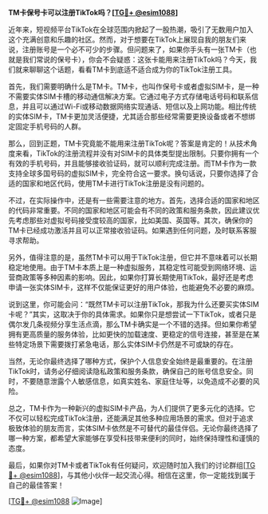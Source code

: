 **TM卡保号卡可以注册TikTok吗？[[TG💪+ @esim1088](https://t.me/s/esim1088)]**

近年来，短视频平台TikTok在全球范围内掀起了一股热潮，吸引了无数用户加入这个充满创意和乐趣的社区。然而，对于想要在TikTok上展现自我的朋友们来说，注册账号是一个必不可少的步骤。但问题来了，如果你手头有一张TM卡（也就是我们常说的保号卡），你会不会疑惑：这张卡能用来注册TikTok吗？今天，我们就来聊聊这个话题，看看TM卡到底适不适合成为你的TikTok注册工具。

首先，我们需要明确什么是TM卡。TM卡，也叫作保号卡或者虚拟SIM卡，是一种不需要实体SIM卡槽的移动通信解决方案。它通过电子方式存储电话号码和联系信息，并且可以通过Wi-Fi或移动数据网络实现通话、短信以及上网功能。相比传统的实体SIM卡，TM卡更加灵活便捷，尤其适合那些经常需要更换设备或者不想绑定固定手机号码的人群。

那么，回到正题，TM卡究竟能不能用来注册TikTok呢？答案是肯定的！从技术角度来看，TikTok的注册流程并没有对SIM卡的具体类型提出限制。只要你拥有一个有效的手机号码，并且能够接收验证码，就可以顺利完成注册。而TM卡作为一款支持全球多国号码的虚拟SIM卡，完全符合这一要求。换句话说，只要你选择了合适的国家和地区代码，使用TM卡进行TikTok注册是没有问题的。

不过，在实际操作中，还是有一些需要注意的地方。首先，选择合适的国家和地区的代码非常重要。不同的国家和地区可能会有不同的政策和服务条款，因此建议优先考虑那些对虚拟号码接受度较高的国家，比如美国、英国等。其次，确保你的TM卡已经成功激活并且可以正常接收验证码。如果遇到任何问题，及时联系客服寻求帮助。

另外，值得注意的是，虽然TM卡可以用于TikTok注册，但它并不意味着可以长期稳定地使用。由于TM卡本质上是一种虚拟服务，其稳定性可能受到网络环境、运营商政策等多种因素的影响。因此，如果你打算长期使用TikTok，最好还是考虑申请一张实体SIM卡，这样不仅能保证更好的用户体验，也能避免不必要的麻烦。

说到这里，你可能会问：“既然TM卡可以注册TikTok，那我为什么还要买实体SIM卡呢？”其实，这取决于你的具体需求。如果你只是想尝试一下TikTok，或者只是偶尔发几条视频分享生活点滴，那么TM卡确实是一个不错的选择。但如果你希望拥有更高质量的服务体验，比如更快的加载速度、更稳定的信号连接，甚至是在某些特定场景下需要拨打紧急电话，那么实体SIM卡仍然是不可或缺的存在。

当然，无论你最终选择了哪种方式，保护个人信息安全始终是最重要的。在注册TikTok时，请务必仔细阅读隐私政策和服务条款，确保自己的账号信息安全。同时，不要随意泄露个人敏感信息，如真实姓名、家庭住址等，以免造成不必要的风险。

总之，TM卡作为一种新兴的虚拟SIM卡产品，为人们提供了更多元化的选择。它不仅可以轻松完成TikTok注册，还能满足其他多种应用场景的需求。但对于追求极致体验的朋友而言，实体SIM卡依然是不可替代的最佳伴侣。无论你最终选择了哪一种方案，都希望大家能够在享受科技带来便利的同时，始终保持理性和谨慎的态度。

最后，如果你对TM卡或者TikTok有任何疑问，欢迎随时加入我们的讨论群组[[TG💪+ @esim1088](https://t.me/s/esim1088)]，与其他小伙伴一起交流心得。相信在这里，你一定能找到属于自己的最佳答案！

[[TG💪+ @esim1088](https://t.me/s/esim1088) ![Image](https://i.postimg.cc/4NQfJmqS/Snipaste-2025-05-13-00-14-12.png)]